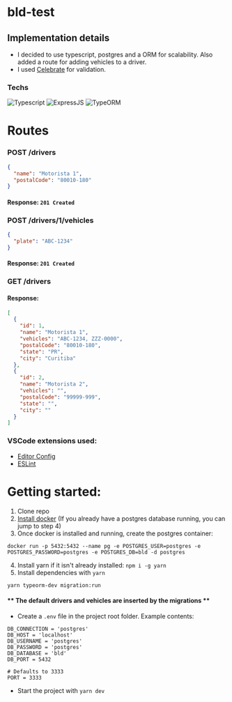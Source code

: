 # bld-test

## Implementation details
- I decided to use typescript, postgres and a ORM for scalability. Also added a route for adding vehicles to a driver.
- I used [Celebrate](https://www.npmjs.com/package/celebrate) for validation.

### Techs
![Typescript](https://img.shields.io/badge/TypeScript-007ACC?style=for-the-badge&logo=typescript&logoColor=white) ![ExpressJS](https://img.shields.io/badge/Express.js-000000?style=for-the-badge&logo=express&logoColor=white)  ![TypeORM](https://img.shields.io/badge/-TypeORM-FE0902?style=for-the-badge)

# Routes
### POST /drivers
```json
{
  "name": "Motorista 1",
  "postalCode": "80010-180"
}
```
#### Response: `201 Created`
### POST /drivers/1/vehicles
```json
{
  "plate": "ABC-1234"
}
```
#### Response: `201 Created`
### GET /drivers
#### Response:
```json
[
  {
    "id": 1,
    "name": "Motorista 1",
    "vehicles": "ABC-1234, ZZZ-0000",
    "postalCode": "80010-180",
    "state": "PR",
    "city": "Curitiba"
  },
  {
    "id": 2,
    "name": "Motorista 2",
    "vehicles": "",
    "postalCode": "99999-999",
    "state": "",
    "city": ""
  }
]
```

### VSCode extensions used: 
- [Editor Config](https://marketplace.visualstudio.com/items?itemName=EditorConfig.EditorConfig)
- [ESLint](https://marketplace.visualstudio.com/items?itemName=dbaeumer.vscode-eslint)
# Getting started:
1. Clone repo
2. [Install docker](https://www.docker.com/products/docker-desktop) (If you already have a postgres database running, you can jump to step 4)
3. Once docker is installed and running, create the postgres container:
```
docker run -p 5432:5432 --name pg -e POSTGRES_USER=postgres -e POSTGRES_PASSWORD=postgres -e POSTGRES_DB=bld -d postgres
```
4. Install yarn if it isn't already installed: `npm i -g yarn`
5. Install dependencies with `yarn`
```
yarn typeorm-dev migration:run
```
#### ** The default drivers and vehicles are inserted by the migrations **

- Create a `.env` file in the project root folder. Example contents:
```env
DB_CONNECTION = 'postgres'
DB_HOST = 'localhost'
DB_USERNAME = 'postgres'
DB_PASSWORD = 'postgres'
DB_DATABASE = 'bld'
DB_PORT = 5432

# Defaults to 3333
PORT = 3333
```
- Start the project with `yarn dev`
